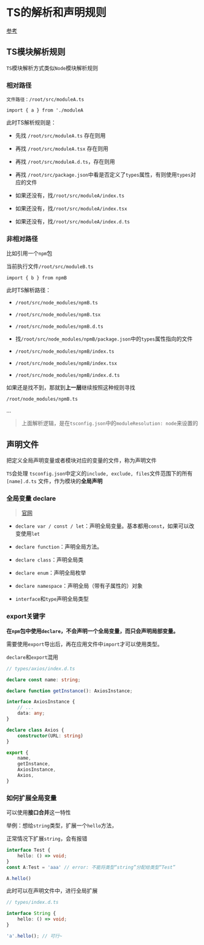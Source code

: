 # TS的解析和声明规则

[参考](https://zhuanlan.zhihu.com/p/542379032)

## TS模块解析规则

`TS`模块解析方式类似`Node`模块解析规则


### 相对路径

`文件路径：/root/src/moduleA.ts`

`import { a } from './moduleA`

此时TS解析规则是：

- 先找 `/root/src/moduleA.ts` 存在则用

- 再找 `/root/src/moduleA.tsx` 存在则用

- 再找 `/root/src/moduleA.d.ts`，存在则用

- 再找 `/root/src/package.json`中看是否定义了`types`属性，有则使用`types`对应的文件

- 如果还没有，找`/root/src/moduleA/index.ts` 

- 如果还没有，找`/root/src/moduleA/index.tsx` 

- 如果还没有，找`/root/src/moduleA/index.d.ts` 

### 非相对路径

比如引用一个`npm`包

当前执行文件`/root/src/moduleB.ts`

`import { b } from npmB`

此时TS解析路径：

- `/root/src/node_modules/npmB.ts`

- `/root/src/node_modules/npmB.tsx`

- `/root/src/node_modules/npmB.d.ts`

- 找`/root/src/node_modules/npmB/package.json`中的`types`属性指向的文件

- `/root/src/node_modules/npmB/index.ts`

- `/root/src/node_modules/npmB/index.tsx`

- `/root/src/node_modules/npmB/index.d.ts`

如果还是找不到，那就到**上一层**继续按照这种规则寻找

`/root/node_modules/npmB.ts`

...

> 上面解析逻辑，是在`tsconfig.json`中的`moduleResolution: node`来设置的


## 声明文件

把定义全局声明变量或者模块对应的变量的文件，称为声明文件

`TS`会处理 `tsconfig.json`中定义的`include, exclude, files`文件范围下的所有 `[name].d.ts` 文件，作为模块的**全局声明**

### 全局变量 declare

> [官网](https://ts.xcatliu.com/basics/declaration-files.html#%E5%85%A8%E5%B1%80%E5%8F%98%E9%87%8F)

- `declare var / const / let`：声明全局变量。基本都用`const`，如果可以改变使用`let`

- `declare function`：声明全局方法。

- `declare class`：声明全局类

- `declare enum`：声明全局枚举

- `declare namespace`：声明全局（带有子属性的）对象

- `interface`和`type`声明全局类型


### export关键字

**在`npm`包中使用`declare`，不会声明一个全局变量，而只会声明局部变量。**

需要使用`export`导出后，再在应用文件中`import`才可以使用类型。

`declare`和`export`混用

```ts
// types/axios/index.d.ts

declare const name: string;

declare function getInstance(): AxiosInstance;

interface AxiosInstance {
    // ...
    data: any;
}

declare class Axios {
    constructor(URL: string)
}

export {
    name,
    getInstance,
    AxiosInstance,
    Axios,
}
```

### 如何扩展全局变量

可以使用**接口合并**这一特性

举例：想给`string`类型，扩展一个`hello`方法，

正常情况下扩展`string`，会有报错

```ts
interface Test {
    hello: () => void;
}
const A:Test = 'aaa' // error: 不能将类型“string”分配给类型“Test”

A.hello()
```

此时可以在声明文件中，进行全局扩展

```ts
// types/index.d.ts 

interface String {
    hello: () => void;
}

'a'.hello(); // 可行~
```
